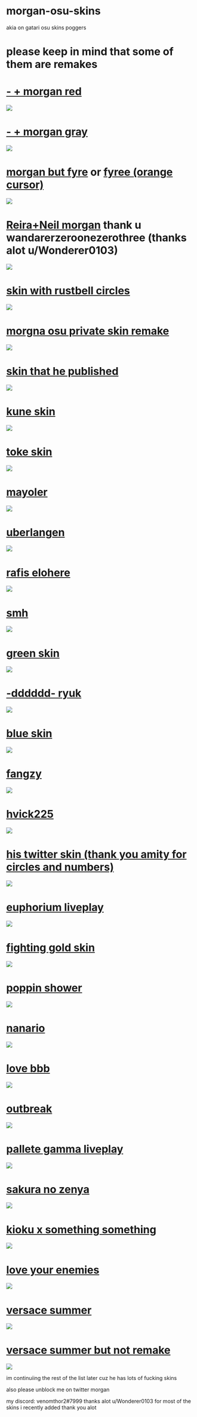 # morgan-osu-skins
akia on gatari osu skins poggers
# please keep in mind that some of them are remakes

# [- + morgan red](https://morgan.s-ul.eu/hHfDd2fD)
![](https://osu.ppy.sh/ss/14096632/2672)
 
# [- + morgan gray](https://morgan.s-ul.eu/UJzmIsLw)
![](https://osu.ppy.sh/ss/14096660/e821)

# [morgan but fyre](https://morgan.s-ul.eu/LyX39Wqy) or [fyree (orange cursor)](https://cdn.discordapp.com/attachments/644258437735251988/644259799852122122/fyree.osk)
![](https://osu.ppy.sh/ss/14110244/ecca)

# [Reira+Neil morgan](https://morgan.s-ul.eu/v0UFDMSu) thank u wandarerzeroonezerothree (thanks alot u/Wonderer0103) 
![](https://osu.ppy.sh/ss/14110711/f410)

# [skin with rustbell circles](http://www.mediafire.com/file/wv9qpmknnpy2gmj/imey.osk/file)
![](https://i.imgur.com/0DvjwNz.png)

# [morgna osu private skin remake](https://www.mediafire.com/file/vmtpg4razibc1sd/-_%21_%23_%21_%23_%21_%23_%21_%23_%21_morgna_osu_private_skin.osk/file)
![](https://i.imgur.com/XWFPo5K.png)

# [skin that he published](https://s.put.re/XVcPLRW.osk)
![](https://i.imgur.com/0vjf2RZ.png)

# [kune skin](http://www.mediafire.com/file/7ffd7h7opdgxpeg/kune259_160601.osk/file)
![](https://i.imgur.com/iwvuZos.png)

# [toke skin](https://t.co/NgxuMMK6V5?amp=1)
![](https://i.imgur.com/05p7hax.png)

# [mayoler](https://circle-people.com/wp-content/Skins/Mayoler/Mayoler-2017-08-10.osk)
![](https://i.imgur.com/aba5KjL.png)

# [uberlangen](https://s.put.re/VtM2LaJS.osk)
![](https://i.imgur.com/XXXMtHu.png)

# [rafis elohere](https://skins.osuck.net/index.php?newsid=164)
![](https://i.imgur.com/CodCQkm.png)

# [smh](https://s.put.re/6NeeBXHD.osk)
![](https://i.imgur.com/OQAiSos.png)

# [green skin](http://puu.sh/DFB0K/faeb561091.osk)
![](https://i.imgur.com/arIB17V.png)

# [-dddddd- ryuk](http://puu.sh/DD1aK/53a5aa7cc4.osk)
![](https://i.imgur.com/j4uWDkX.png)

# [blue skin](https://www.dropbox.com/s/fm1v0p1ndxepkyv/-%20%2B%20morgan%20final.osk?dl=0)
![](https://i.imgur.com/QjujhjH.png)

# [fangzy](https://drive.google.com/open?id=12pytaT8U290gVwzvZXaSvJnLPrS0RYfX)
![](https://i.imgur.com/BKfgTya.png)

# [hvick225](https://circle-people.com/wp-content/Skins/hvick225/hvick-2017-08-10.rar)
![](https://i.imgur.com/IAVvpYg.png)

# [his twitter skin (thank you amity for circles and numbers)](https://www.mediafire.com/file/9g3y0kcf88ue85h/-_morgan_twitter_skin_remake_by_venomthor2_updated.osk/file)
![](https://i.imgur.com/knVA5Em.png)

# [euphorium liveplay](https://s.put.re/LfAYukHg.osk) 
![](https://i.imgur.com/a3CV1yB.png)

# [fighting gold skin](https://s.put.re/7qs4bMvB.osk )
![](https://i.imgur.com/0BciGen.png)

# [poppin shower](https://s.put.re/L89DGMeC.osk ) 
![](https://i.imgur.com/KCOMG8c.png)

# [nanario](https://s.put.re/g6ft4awW.osk)
![](https://i.imgur.com/ZQOskyr.png)

# [love bbb](https://cdn.discordapp.com/attachments/644258437735251988/644258866573344769/404_Skin_Not_Found.osk)
![](https://i.imgur.com/SyEqGzb.png)

# [outbreak](https://s.put.re/DRaUjY99.osk)
![](https://i.imgur.com/bOnfM6c.png)

# [pallete gamma liveplay](https://s.put.re/g3kfEP32.osk)
![](https://i.imgur.com/YOFKy1w.png)

# [sakura no zenya](https://s.put.re/b2m9fvGa.osk)
![](https://i.imgur.com/gre8hUF.png)

# [kioku x something something](https://s.put.re/1e3q5GY3.osk)
![](https://i.imgur.com/QVZ7g6S.png)

# [love your enemies](https://www.mediafire.com/file/1yvl862rv3s2r0j/morgan_remake_updated.osk/file)
![](https://i.imgur.com/MgLVz9V.png)

# [versace summer](https://s.put.re/asAbCDT9.osk )
![](https://i.imgur.com/iay8wOm.png)

# [versace summer but not remake](https://www.dropbox.com/s/8j6w25m2hnk5vfy/tko.osk?dl=0)
![](https://i.imgur.com/bW1k4PT.png)


im continuiing the rest of the list later cuz he has lots of fucking skins 

also please unblock me on twitter morgan 

my discord: venomthor2#7999
thanks alot u/Wonderer0103 for most of the skins i recently added thank you alot 




